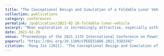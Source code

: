 ```yaml
---
title: "The Conceptional Design and Simulation of a Foldable Lunar Vehicle"
collection: publications
category: conferences
permalink: /publication/2021-02-26-foldable-lunar-vehicle
excerpt: "Moon exploration is increasingly attractive, especially with recent advances in lunar vehicle technologies. A small lunar vehicle prototype with a foldable mechanism has been developed, reducing volume by 20%. Its robotic arm, with an end-effector camera, minimizes vision sensors and energy use. Solar panels and compact nuclear batteries ensure operation endurance on the moon. The rover's folding, hill-climbing, and obstacle negotiation are simulated in SOLIDWORKS MOTION. Two optimizations are proposed: additional suspension systems and automatic route planning. The foldable design allows multiple vehicles to be deployed simultaneously, paving the way for commercial moon landings."
date: 2021-02-26
venue: "Proceedings of the 2021 11th International Conference on Power, Energy and Electrical Engineering (CPEEE), pp. 272-280, Shiga, Japan"
paperurl: "https://doi.org/10.1109/CPEEE51686.2021.9383342"
citation: 'Rong Jin (2021). "The Conceptional Design and Simulation of a Foldable Lunar Vehicle." In <i>Proceedings of the 2021 11th International Conference on Power, Energy and Electrical Engineering (CPEEE)</i>, pp. 272-280. February 26-28, 2021, Shiga, Japan. DOI: 10.1109/CPEEE51686.2021.9383342'
---
```

